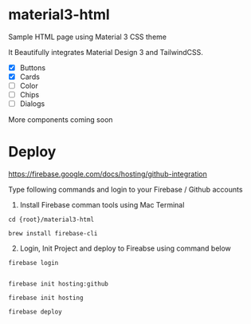 # material3-html
Sample HTML page using Material 3 CSS theme


It Beautifully integrates Material Design 3 and TailwindCSS.

- [x] Buttons
- [x] Cards
- [ ] Color
- [ ] Chips
- [ ] Dialogs

More components coming soon

# Deploy


https://firebase.google.com/docs/hosting/github-integration


Type following commands and login to your Firebase / Github accounts 

1. Install Firebase comman tools using Mac Terminal  
```
cd {root}/material3-html  

brew install firebase-cli
```

2.  Login, Init Project and deploy to Fireabse using command below 

```
firebase login 


firebase init hosting:github 

firebase init hosting

firebase deploy

```
